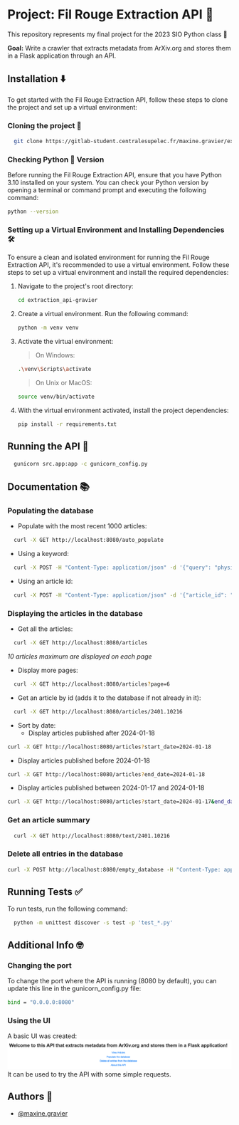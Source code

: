 
# Project: Fil Rouge Extraction API :thread:
This repository represents my final project for the 2023 SIO Python class :dizzy:

**Goal:** Write a crawler that extracts metadata from ArXiv.org and stores them in a Flask application through an API. 



## Installation  :arrow_down:
To get started with the Fil Rouge Extraction API, follow these steps to clone the project and set up a virtual environment:


### Cloning the project :link:
```bash
  git clone https://gitlab-student.centralesupelec.fr/maxine.gravier/extraction_api-gravier.git
```
  
  
### Checking Python :snake: Version

Before running the Fil Rouge Extraction API, ensure that you have Python 3.10 installed on your system. You can check your Python version by opening a terminal or command prompt and executing the following command:
  
```bash
python --version
```  
  

### Setting up a Virtual Environment and Installing Dependencies :hammer_and_wrench:

To ensure a clean and isolated environment for running the Fil Rouge Extraction API, it's recommended to use a virtual environment. Follow these steps to set up a virtual environment and install the required dependencies:

1. Navigate to the project's root directory:

    ```bash
    cd extraction_api-gravier
    ```

2. Create a virtual environment. Run the following command:

    ```bash
    python -m venv venv
    ```

3. Activate the virtual environment:

    > On Windows:  
    ```bash
    .\venv\Scripts\activate
    ```

    > On Unix or MacOS:  
    ```bash
    source venv/bin/activate
    ```

4. With the virtual environment activated, install the project dependencies:

    ```bash
    pip install -r requirements.txt
    ```
  


## Running the API :runner:

```bash
  gunicorn src.app:app -c gunicorn_config.py
```

    

## Documentation :books:

### Populating the database

- Populate with the most recent 1000 articles:  
```bash
  curl -X GET http://localhost:8080/auto_populate
```
  
- Using a keyword:  
```bash
  curl -X POST -H "Content-Type: application/json" -d '{"query": "physics", "max_results": 5}' http://localhost:8080/populate_articles
```  
  
- Using an article id:  
```bash
  curl -X POST -H "Content-Type: application/json" -d '{"article_id": "2401.10216"}' http://localhost:8080/populate_articles
```
  

### Displaying the articles in the database
- Get all the articles:  
```bash
  curl -X GET http://localhost:8080/articles
```  
_10 articles maximum are displayed on each page_

- Display more pages:  
```bash
  curl -X GET http://localhost:8080/articles?page=6
```  
  
- Get an article by id (adds it to the database if not already in it):  
```bash
  curl -X GET http://localhost:8080/articles/2401.10216
```  
  
- Sort by date:
  * Display articles published after 2024-01-18  
```bash
curl -X GET http://localhost:8080/articles?start_date=2024-01-18
```  
  
  * Display articles published before 2024-01-18  
```bash
curl -X GET http://localhost:8080/articles?end_date=2024-01-18
```  
  
  * Display articles published between 2024-01-17 and 2024-01-18  
```bash
curl -X GET http://localhost:8080/articles?start_date=2024-01-17&end_date=2024-01-18
```
  

### Get an article summary
```bash
  curl -X GET http://localhost:8080/text/2401.10216
```
  

### Delete all entries in the database
```bash
curl -X POST http://localhost:8080/empty_database -H "Content-Type: application/json" -d '{}'
```
  


## Running Tests :white_check_mark:

To run tests, run the following command:

```bash
  python -m unittest discover -s test -p 'test_*.py'
```
  


## Additional Info :nerd_face:
### Changing the port
To change the port where the API is running (8080 by default), you can update this line in the gunicorn_config.py file:  
```bash
bind = "0.0.0.0:8080"
```
  

### Using the UI
A basic UI was created:   
![Screenshot of the UI](doc/home.png? "Screenshot of the UI")  
It can be used to try the API with some simple requests.  
  


## Authors :rainbow:

- [@maxine.gravier](https://gitlab-student.centralesupelec.fr/maxine.gravier) 
